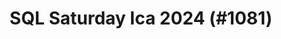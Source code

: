 ---
layout: event
title: "SQL Saturday Ica 2024 (#1081)"
subtitle: ""
tags: ["Ica", "Peru", "San Isidro", "physical", "2024", "South America"]
thumb: /assets/img/logos/Just_icon_Color_small.png
comments: false
data: SQLSat1081
---
